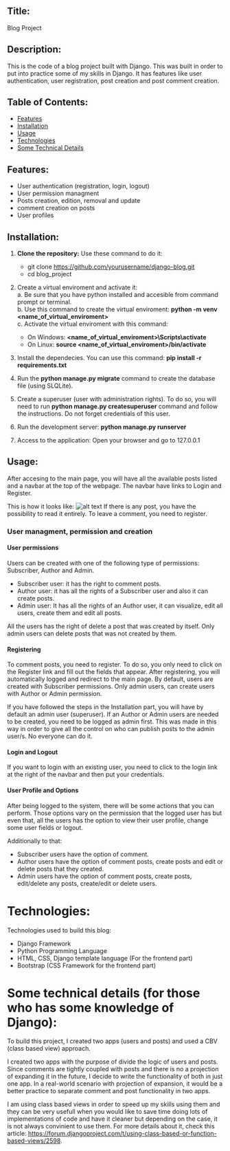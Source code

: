 ## Title:
Blog Project

## Description:
This is the code of a blog project built with Django. This was built in order to put into practice some of my skills in Django. It has features like user authentication, user registration, post creation and post comment creation.

## Table of Contents:
- [Features](#features)
- [Installation](#installation)
- [Usage](#usage)
- [Technologies](#technologies)
- [Some Technical Details](#sometechnicaldetails)

## Features:
- User authentication (registration, login, logout)
- User permission managment
- Posts creation, edition, removal and update 
- comment creation on posts
- User profiles

## Installation:

1. **Clone the repository:**
   Use these command to do it:   
   - git clone https://github.com/yourusername/django-blog.git
   - cd blog_project

2. Create a virtual enviroment and activate it:  
   a. Be sure that you have python installed and accesible from command prompt or terminal.  
   b. Use this command to create the virtual enviroment: **python -m venv <name_of_virtual_enviroment>**  
   c. Activate the virtual enviroment with this command:  
     - On Windows: **<name_of_virtual_enviroment>\Scripts\activate**  
     - On Linux: **source <name_of_virtual_enviroment>/bin/activate**
  
3. Install the dependecies. You can use this command: **pip install -r requirements.txt**  
4. Run the **python manage.py migrate** command to create the database file (using SLQLite).  
5. Create a superuser (user with administration rights). To do so, you will need to run **python manage.py createsuperuser** command and follow the instructions. Do not forget credentials of this user.     
5. Run the development server: **python manage.py runserver**
6. Access to the application: Open your browser and go to 127.0.0.1

## Usage:
After accesing to the main page, you will have all the available posts listed and a navbar at the top of the webpage. The navbar have links to Login and Register.

This is how it looks like:
![alt text](image.png)
If there is any post, you have the possibility to read it entirely. To leave a comment, you need to register. 


### User managment, permission and creation

#### User permissions
Users can be created with one of the following type of permissions: Subscriber, Author and Admin.
   - Subscriber user: it has the right to comment posts.
   - Author user: it has all the rights of a Subscriber user and also it can create posts.   
   - Admin user: It has all the rights of an Author user, it can visualize, edit all users, create them and edit all posts.

All the users has the right of delete a post that was created by itself. Only admin users can delete posts that was not created by them. 

#### Registering
To comment posts, you need to register. To do so, you only need to click on the Register link and fill out the fields that appear. After registering, you will automatically logged and redirect to the main page. By default, users are created with Subscriber permissions. Only admin users, can create users with Author or Admin permission.

If you have followed the steps in the Installation part, you will have by default an admin user (superuser). If an Author or Admin users are needed to be created, you need to be logged as admin first. This was made in this way in order to give all the control on who can publish posts to the admin user/s. No everyone can do it.  

#### Login and Logout
If you want to login with an existing user, you need to click to the login link at the right of the navbar and then put your credentials.

#### User Profile and Options
After being logged to the system, there will be some actions that you can perform. Those options vary on the permission that the logged user has but even that, all the users has the option to view their user profile, change some user fields or logout.    

Additionally to that:
   - Subscriber users have the option of comment.
   - Author users have the option of comment posts, create posts and edit or delete posts that they created.
   - Admin users have the option of comment posts, create posts, edit/delete any posts, create/edit or delete users.


# Technologies:
Technologies used to build this blog:
- Django Framework
- Python Programming Language
- HTML, CSS, Django template language (For the frontend part)
- Bootstrap (CSS Framework for the frontend part)

# Some technical details (for those who has some knowledge of Django):
To build this project, I created two apps (users and posts) and used a CBV (class based view) approach. 

I created two apps with the purpose of divide the logic of users and posts. Since comments are tightly coupled with posts and there is no a projection of expanding it in the future, I decide to write the functionality of both in just one app. In a real-world scenario with projection of expansion, it would be a better practice to separate comment and post functionality in two apps.

I am using class based views in order to speed up my skills using them and they can be very usefull when you would like to save time doing lots of implementations of code and have it cleaner but depending on the case, it is not always convinient to use them. For more details about it, check this article: https://forum.djangoproject.com/t/using-class-based-or-function-based-views/2598.   


